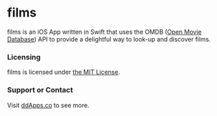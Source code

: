 # films
films is an iOS App written in Swift that uses the OMDB ([Open Movie Database](http://www.omdbapi.com/)) API to provide a delightful way to look-up and discover films.

### Licensing
films is licensed under [the MIT License](https://github.com/duliodenis/films/blob/master/LICENSE).

### Support or Contact
Visit [ddApps.co](http://ddapps.co) to see more.
